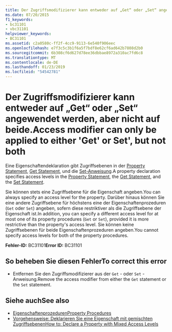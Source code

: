 ```yaml
---
title: Der Zugriffsmodifizierer kann entweder auf „Get“ oder „Set“ angewendet werden, aber nicht auf beide.
ms.date: 07/20/2015
f1_keywords:
- bc31101
- vbc31101
helpviewer_keywords:
- BC31101
ms.assetid: c2a0580c-ff2f-4cc9-9113-6e540f906eec
ms.openlocfilehash: e7f3c5c3b1f6a5f7bdf8e62cf6ad642b7808d2b0
ms.sourcegitcommit: 6b308cf6d627d78ee36dbbae8972a310ac7fd6c8
ms.translationtype: MT
ms.contentlocale: de-DE
ms.lasthandoff: 01/23/2019
ms.locfileid: "54542781"
---
```

# <a name="access-modifier-can-only-be-applied-to-either-get-or-set-but-not-both"></a><span data-ttu-id="3a85a-102">Der Zugriffsmodifizierer kann entweder auf „Get“ oder „Set“ angewendet werden, aber nicht auf beide.</span><span class="sxs-lookup"><span data-stu-id="3a85a-102">Access modifier can only be applied to either 'Get' or Set', but not both</span></span>
<span data-ttu-id="3a85a-103">Eine Eigenschaftendeklaration gibt Zugriffsebenen in der [Property Statement](../../visual-basic/language-reference/statements/property-statement.md), [Get Statement](../../visual-basic/language-reference/statements/get-statement.md), und die [Set-Anweisung](../../visual-basic/language-reference/statements/set-statement.md).</span><span class="sxs-lookup"><span data-stu-id="3a85a-103">A property declaration specifies access levels in the [Property Statement](../../visual-basic/language-reference/statements/property-statement.md), the [Get Statement](../../visual-basic/language-reference/statements/get-statement.md), and the [Set Statement](../../visual-basic/language-reference/statements/set-statement.md).</span></span>  
  
 <span data-ttu-id="3a85a-104">Sie können stets eine Zugriffsebene für die Eigenschaft angeben.</span><span class="sxs-lookup"><span data-stu-id="3a85a-104">You can always specify an access level for the property.</span></span> <span data-ttu-id="3a85a-105">Darüber hinaus können Sie eine andere Zugriffsebene für höchstens eine der Eigenschaftenprozeduren (`Get` oder `Set`) angeben, sofern diese restriktiver als die Zugriffsebene der Eigenschaft ist.</span><span class="sxs-lookup"><span data-stu-id="3a85a-105">In addition, you can specify a different access level for at most one of its property procedures (`Get` or `Set`), provided it is more restrictive than the property's access level.</span></span> <span data-ttu-id="3a85a-106">Sie können keine Zugriffsebenen für beide Eigenschaftenprozeduren angeben.</span><span class="sxs-lookup"><span data-stu-id="3a85a-106">You cannot specify access levels for both of the property procedures.</span></span>  
  
 <span data-ttu-id="3a85a-107">**Fehler-ID:** BC31101</span><span class="sxs-lookup"><span data-stu-id="3a85a-107">**Error ID:** BC31101</span></span>  
  
## <a name="to-correct-this-error"></a><span data-ttu-id="3a85a-108">So beheben Sie diesen Fehler</span><span class="sxs-lookup"><span data-stu-id="3a85a-108">To correct this error</span></span>  
  
-   <span data-ttu-id="3a85a-109">Entfernen Sie den Zugriffsmodifizierer aus der `Get` - oder `Set` -Anweisung.</span><span class="sxs-lookup"><span data-stu-id="3a85a-109">Remove the access modifier from either the `Get` statement or the `Set` statement.</span></span>  
  
## <a name="see-also"></a><span data-ttu-id="3a85a-110">Siehe auch</span><span class="sxs-lookup"><span data-stu-id="3a85a-110">See also</span></span>
- [<span data-ttu-id="3a85a-111">Eigenschaftenprozeduren</span><span class="sxs-lookup"><span data-stu-id="3a85a-111">Property Procedures</span></span>](../../visual-basic/programming-guide/language-features/procedures/property-procedures.md)
- [<span data-ttu-id="3a85a-112">Vorgehensweise: Deklarieren Sie eine Eigenschaft mit gemischten Zugriffsebenen</span><span class="sxs-lookup"><span data-stu-id="3a85a-112">How to: Declare a Property with Mixed Access Levels</span></span>](../../visual-basic/programming-guide/language-features/procedures/how-to-declare-a-property-with-mixed-access-levels.md)
